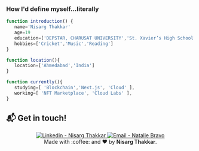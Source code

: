 <h3>How I'd define myself...literally</h3>

 ```javascript
 function introduction() {  
	name='Nisarg Thakkar'
	age=19
	education=['DEPSTAR, CHARUSAT UNIVERSITY','St. Xavier’s High School Loyola Hall']
	hobbies=['Cricket','Music','Reading']
}

function location(){
	location=['Ahmedabad','India']
}

function currently(){
	studying=[ 'Blockchain','Next.js', 'Cloud' ],
    working=[ 'NFT Marketplace', 'Cloud Labs' ],
}
 ```

## :mailbox_with_mail: Get in touch!

<p align="center">
<a href="https://www.linkedin.com/in/nisarg-thakkar-08811a21a" target="_blank" >
  <img alt="Linkedin - Nisarg Thakkar" src="https://img.shields.io/badge/Linkedin--%23F8952D?style=social&logo=linkedin">
</a>
<a href="mailto:itsnisargthakkar@gmail.com" target="_blank" >
  <img alt="Email - Natalie Bravo" src="https://img.shields.io/badge/Email--%23F8952D?style=social&logo=gmail">
</a> 
<br/>
  Made with :coffee: and ❤️ by <b>Nisarg Thakkar</b>.
<p/>
